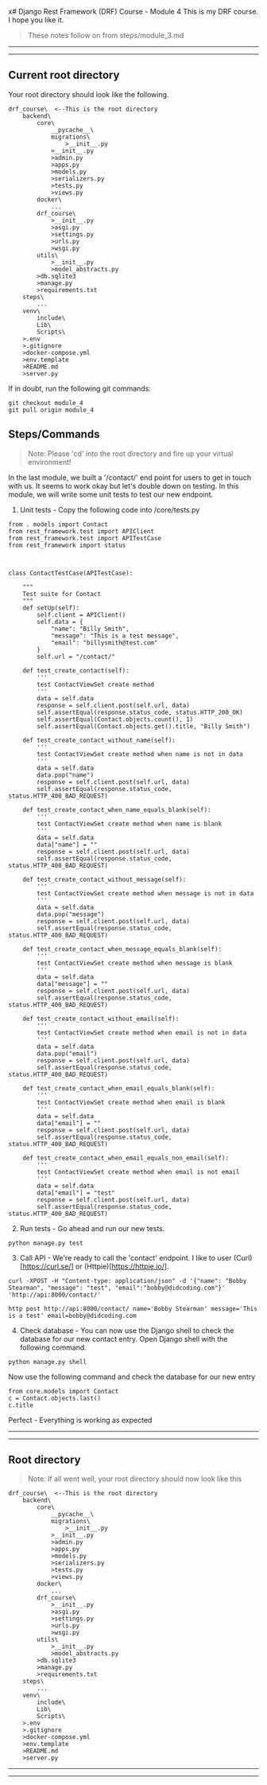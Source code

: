 x# Django Rest Framework (DRF) Course - Module 4
This is my DRF course. I hope you like it.

> These notes follow on from steps/module_3.md
***
***

## Current root directory
Your root directory should look like the following.
```
drf_course\  <--This is the root directory
    backend\
        core\
            __pycache__\
            migrations\
                >__init__.py
            >__init__.py
            >admin.py
            >apps.py
            >models.py
            >serializers.py
            >tests.py
            >views.py
        docker\
            ...
        drf_course\
            >__init__.py
            >asgi.py
            >settings.py
            >urls.py
            >wsgi.py
        utils\
            >__init__.py
            >model_abstracts.py 
        >db.sqlite3
        >manage.py
        >requirements.txt
    steps\
        ...
    venv\
        include\
        Lib\
        Scripts\
    >.env
    >.gitignore
    >docker-compose.yml
    >env.template
    >README.md
    >server.py
```
If in doubt, run the following git commands:
```
git checkout module_4
git pull origin module_4
```

## Steps/Commands
>Note: Please 'cd' into the root directory and fire up your virtual environment!

In the last module, we built a '/contact/' end point for users to get in touch with us. It seems to work okay but let's double down on testing.
In this module, we will write some unit tests to test our new endpoint.

1) Unit tests - Copy the following code into /core/tests.py
```
from . models import Contact
from rest_framework.test import APIClient
from rest_framework.test import APITestCase
from rest_framework import status



class ContactTestCase(APITestCase):

    """
    Test suite for Contact
    """
    def setUp(self):
        self.client = APIClient()
        self.data = {
            "name": "Billy Smith",
            "message": "This is a test message",
            "email": "billysmith@test.com"
        }
        self.url = "/contact/"

    def test_create_contact(self):
        '''
        test ContactViewSet create method
        '''
        data = self.data
        response = self.client.post(self.url, data)
        self.assertEqual(response.status_code, status.HTTP_200_OK)
        self.assertEqual(Contact.objects.count(), 1)
        self.assertEqual(Contact.objects.get().title, "Billy Smith")

    def test_create_contact_without_name(self):
        '''
        test ContactViewSet create method when name is not in data
        '''
        data = self.data
        data.pop("name")
        response = self.client.post(self.url, data)
        self.assertEqual(response.status_code, status.HTTP_400_BAD_REQUEST)
    
    def test_create_contact_when_name_equals_blank(self):
        '''
        test ContactViewSet create method when name is blank
        '''
        data = self.data
        data["name"] = ""
        response = self.client.post(self.url, data)
        self.assertEqual(response.status_code, status.HTTP_400_BAD_REQUEST)

    def test_create_contact_without_message(self):
        '''
        test ContactViewSet create method when message is not in data
        '''
        data = self.data
        data.pop("message")
        response = self.client.post(self.url, data)
        self.assertEqual(response.status_code, status.HTTP_400_BAD_REQUEST)
    
    def test_create_contact_when_message_equals_blank(self):
        '''
        test ContactViewSet create method when message is blank
        '''
        data = self.data
        data["message"] = ""
        response = self.client.post(self.url, data)
        self.assertEqual(response.status_code, status.HTTP_400_BAD_REQUEST)

    def test_create_contact_without_email(self):
        '''
        test ContactViewSet create method when email is not in data
        '''
        data = self.data
        data.pop("email")
        response = self.client.post(self.url, data)
        self.assertEqual(response.status_code, status.HTTP_400_BAD_REQUEST)
    
    def test_create_contact_when_email_equals_blank(self):
        '''
        test ContactViewSet create method when email is blank
        '''
        data = self.data
        data["email"] = ""
        response = self.client.post(self.url, data)
        self.assertEqual(response.status_code, status.HTTP_400_BAD_REQUEST)

    def test_create_contact_when_email_equals_non_email(self):
        '''
        test ContactViewSet create method when email is not email
        '''
        data = self.data
        data["email"] = "test"
        response = self.client.post(self.url, data)
        self.assertEqual(response.status_code, status.HTTP_400_BAD_REQUEST)
```

2) Run tests - Go ahead and run our new tests.

```
python manage.py test
```

3) Call API - We're ready to call the 'contact' endpoint. I like to user (Curl)[https://curl.se/] or (Httpie)[https://httpie.io/].

```
curl -XPOST -H "Content-type: application/json" -d '{"name": "Bobby Stearman", "message": "test", "email":"bobby@didcoding.com"}' 'http://api:8000/contact/'
```

```
http post http://api:8000/contact/ name='Bobby Stearman' message='This is a test' email=bobby@didcoding.com
```


4) Check database - You can now use the Django shell to check the database for our new contact entry. Open Django shell with the following command.
```
python manage.py shell
```
Now use the following command and check the database for our new entry
```
from core.models import Contact
c = Contact.objects.last()
c.title
```

Perfect - Everything is working as expected
***
***

## Root directory
>Note: If all went well, your root directory should now look like this
```
drf_course\  <--This is the root directory
    backend\
        core\
            __pycache__\
            migrations\
                >__init__.py
            >__init__.py
            >admin.py
            >apps.py
            >models.py
            >serializers.py
            >tests.py
            >views.py
        docker\
            ...
        drf_course\
            >__init__.py
            >asgi.py
            >settings.py
            >urls.py
            >wsgi.py
        utils\
            >__init__.py
            >model_abstracts.py 
        >db.sqlite3
        >manage.py
        >requirements.txt
    steps\
        ...
    venv\
        include\
        Lib\
        Scripts\
    >.env
    >.gitignore
    >docker-compose.yml
    >env.template
    >README.md
    >server.py
```

***
***
